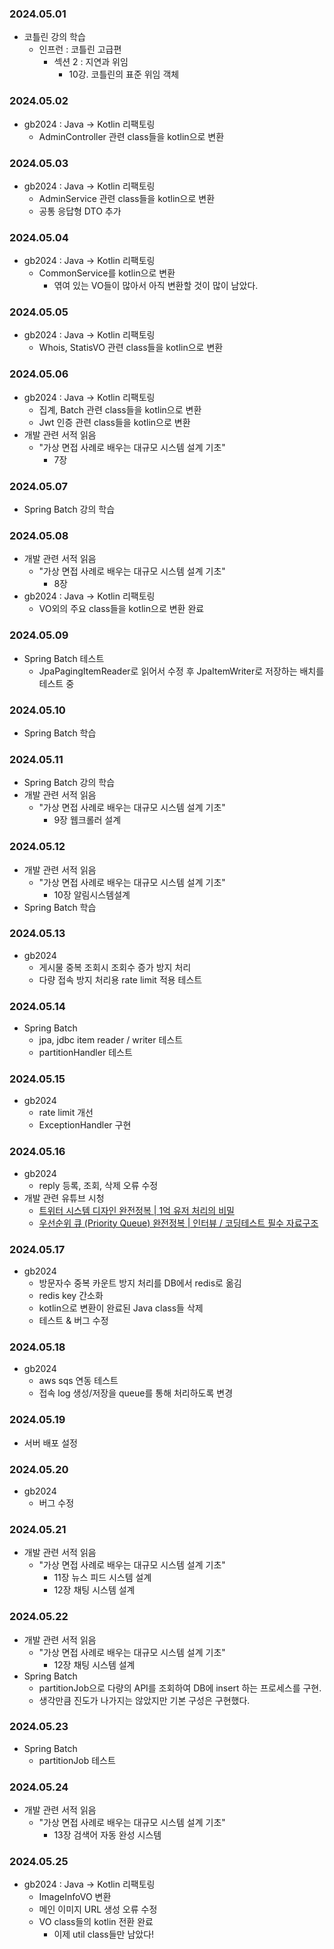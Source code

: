 ### 2024.05.01
- 코틀린 강의 학습
  - 인프런 : 코틀린 고급편
    - 섹션 2 : 지연과 위임
      - 10강. 코틀린의 표준 위임 객체

### 2024.05.02
- gb2024 : Java -> Kotlin 리팩토링
  - AdminController 관련 class들을 kotlin으로 변환

### 2024.05.03
- gb2024 : Java -> Kotlin 리팩토링
  - AdminService 관련 class들을 kotlin으로 변환
  - 공통 응답형 DTO 추가

### 2024.05.04
- gb2024 : Java -> Kotlin 리팩토링
  - CommonService를 kotlin으로 변환
    - 엮여 있는 VO들이 많아서 아직 변환할 것이 많이 남았다.

### 2024.05.05
- gb2024 : Java -> Kotlin 리팩토링
  - Whois, StatisVO 관련 class들을 kotlin으로 변환

### 2024.05.06
- gb2024 : Java -> Kotlin 리팩토링
  - 집계, Batch 관련 class들을 kotlin으로 변환
  - Jwt 인증 관련 class들을 kotlin으로 변환
- 개발 관련 서적 읽음
  - "가상 면접 사례로 배우는 대규모 시스템 설계 기초"
    - 7장

### 2024.05.07
- Spring Batch 강의 학습

### 2024.05.08
- 개발 관련 서적 읽음
  - "가상 면접 사례로 배우는 대규모 시스템 설계 기초"
    - 8장
- gb2024 : Java -> Kotlin 리팩토링
  - VO외의 주요 class들을 kotlin으로 변환 완료

### 2024.05.09
- Spring Batch 테스트
  - JpaPagingItemReader로 읽어서 수정 후 JpaItemWriter로 저장하는 배치를 테스트 중

### 2024.05.10
- Spring Batch 학습

### 2024.05.11
- Spring Batch 강의 학습
- 개발 관련 서적 읽음
  - "가상 면접 사례로 배우는 대규모 시스템 설계 기초"
    - 9장 웹크롤러 설계

### 2024.05.12
- 개발 관련 서적 읽음
  - "가상 면접 사례로 배우는 대규모 시스템 설계 기초"
    - 10장 알림시스템설계
- Spring Batch 학습

### 2024.05.13
- gb2024
  - 게시물 중복 조회시 조회수 증가 방지 처리
  - 다량 접속 방지 처리용 rate limit 적용 테스트

### 2024.05.14
- Spring Batch
  - jpa, jdbc item reader / writer 테스트
  - partitionHandler 테스트

### 2024.05.15
- gb2024
  - rate limit 개선
  - ExceptionHandler 구현

### 2024.05.16
- gb2024
  - reply 등록, 조회, 삭제 오류 수정
- 개발 관련 유튜브 시청
  - [트위터 시스템 디자인 완전정복 | 1억 유저 처리의 비밀](https://youtu.be/6QwqtdBx0oE?si=Z_kdH7c63qT7AwcT)
  - [우선순위 큐 (Priority Queue) 완전정복 | 인터뷰 / 코딩테스트 필수 자료구조](https://youtu.be/lBjTv-rGTf4?si=aCdz5WbrStu_qaUO)

### 2024.05.17
- gb2024
  - 방문자수 중복 카운트 방지 처리를 DB에서 redis로 옮김
  - redis key 간소화
  - kotlin으로 변환이 완료된 Java class들 삭제
  - 테스트 & 버그 수정

### 2024.05.18
- gb2024
  - aws sqs 연동 테스트
  - 접속 log 생성/저장을 queue를 통해 처리하도록 변경

### 2024.05.19
- 서버 배포 설정

### 2024.05.20
- gb2024
  - 버그 수정

### 2024.05.21
- 개발 관련 서적 읽음
  - "가상 면접 사례로 배우는 대규모 시스템 설계 기초"
    - 11장 뉴스 피드 시스템 설계
    - 12장 채팅 시스템 설계

### 2024.05.22
- 개발 관련 서적 읽음
  - "가상 면접 사례로 배우는 대규모 시스템 설계 기초"
    - 12장 채팅 시스템 설계
- Spring Batch
  - partitionJob으로 다량의 API를 조회하여 DB에 insert 하는 프로세스를 구현.
  - 생각만큼 진도가 나가지는 않았지만 기본 구성은 구현했다.

### 2024.05.23
- Spring Batch
  - partitionJob 테스트

### 2024.05.24
- 개발 관련 서적 읽음
  - "가상 면접 사례로 배우는 대규모 시스템 설계 기초"
    - 13장 검색어 자동 완성 시스템

### 2024.05.25
- gb2024 : Java -> Kotlin 리팩토링
  - ImageInfoVO 변환
  - 메인 이미지 URL 생성 오류 수정
  - VO class들의 kotlin 전환 완료
    - 이제 util class들만 남았다!
